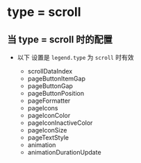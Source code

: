 # type = scroll

## 当 type = scroll 时的配置

+ 以下 设置是 `legend.type` 为 `scroll` 时有效

  + scrollDataIndex
  + pageButtonItemGap
  + pageButtonGap
  + pageButtonPosition
  + pageFormatter
  + pageIcons
  + pageIconColor
  + pageIconInactiveColor
  + pageIconSize
  + pageTextStyle
  + animation
  + animationDurationUpdate
